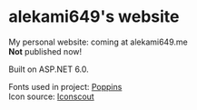 # alekami649's website
My personal website: coming at alekami649.me <br />
**Not** published now!

Built on ASP.NET 6.0.

Fonts used in project:
[Poppins](https://fonts.google.com/specimen/Poppins) <br />
Icon source:
[Iconscout](https://iconscout.com/unicons)
